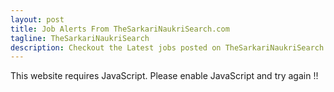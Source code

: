 ```yaml
---
layout: post
title: Job Alerts From TheSarkariNaukriSearch.com
tagline: TheSarkariNaukriSearch
description: Checkout the Latest jobs posted on TheSarkariNaukriSearch.com | GJOBS.IN | Updates from all your favourite job portals at a single place
---
```

<script>document.write(x1.concat(s1)+thesarkarinaukrisearch+s2+xxl+ft+"www.thesarkarinaukrisearch.com".concat(x2));</script><noscript>This website requires JavaScript. Please enable JavaScript and try again !!</noscript>